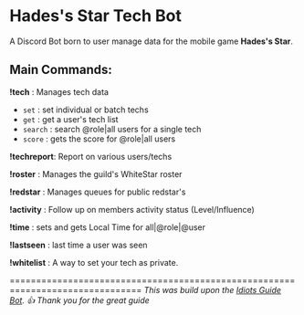 # Hades's Star Tech Bot

A Discord Bot born to user manage data for the mobile game **Hades's Star**.

## Main Commands:

**!tech** : Manages tech data
  - `set`    : set individual or batch techs
  - `get`    : get a user's tech list
  - `search` : search @role|all users for a single tech
  - `score`  : gets the score for @role|all users

**!techreport**: Report on various users/techs 

**!roster** : Manages the guild's WhiteStar roster

**!redstar** : Manages queues for public redstar's

**!activity** : Follow up on members activity status (Level/Influence)

**!time** : sets and gets Local Time for all|@role|@user 

**!lastseen** : last time a user was seen

**!whitelist** : A way to set your tech as private.

===============================================================================
*This was build upon the [Idiots Guide Bot](https://github.com/An-Idiots-Guide/guidebot.git). :+1: Thank you for the great guide*
